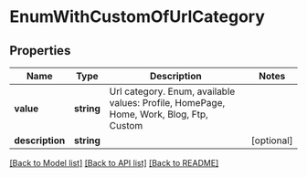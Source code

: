 # EnumWithCustomOfUrlCategory


## Properties
Name | Type | Description | Notes
---- | ---- | ----------- | -----
**value** | **string** | Url category. Enum, available values: Profile, HomePage, Home, Work, Blog, Ftp, Custom | 
**description** | **string** |  | [optional] 




[[Back to Model list]](README.md#documentation-for-models) [[Back to API list]](README.md#documentation-for-api-endpoints) [[Back to README]](README.md)

